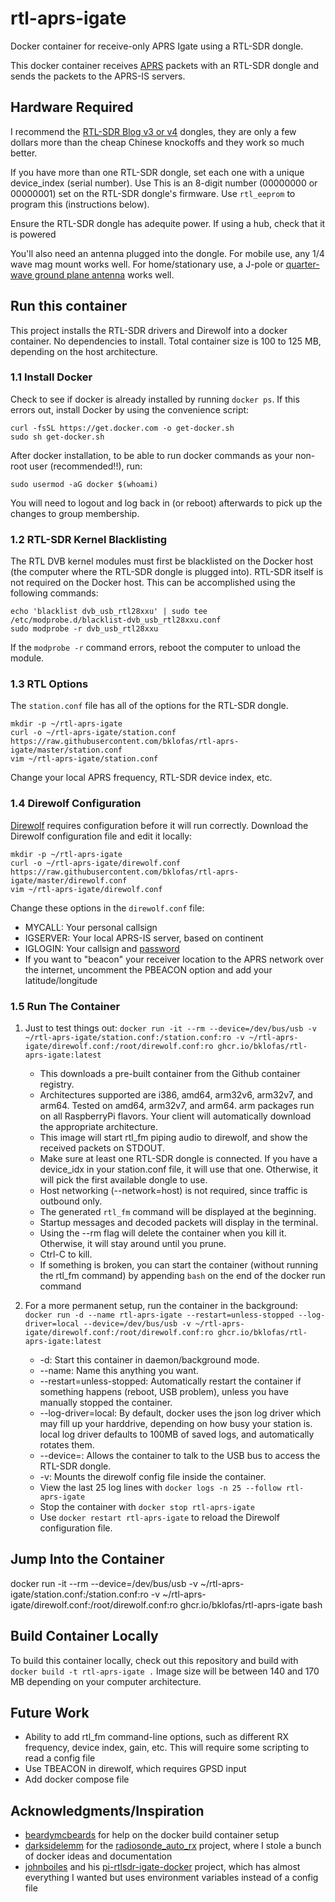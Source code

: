 # rtl-aprs-igate
Docker container for receive-only APRS Igate using a RTL-SDR dongle.

This docker container receives [APRS](https://en.wikipedia.org/wiki/Automatic_Packet_Reporting_System) packets with an RTL-SDR dongle and sends the packets to the APRS-IS servers.

## Hardware Required
I recommend the [RTL-SDR Blog v3 or v4](https://www.rtl-sdr.com/buy-rtl-sdr-dvb-t-dongles/) dongles, they are only a few dollars more than the cheap Chinese knockoffs and they work so much better.

If you have more than one RTL-SDR dongle, set each one with a unique device_index (serial number). Use This is an 8-digit number (00000000 or 00000001) set on the RTL-SDR dongle's firmware. Use `rtl_eeprom` to program this (instructions below).

Ensure the RTL-SDR dongle has adequite power. If using a hub, check that it is powered

You'll also need an antenna plugged into the dongle. For mobile use, any 1/4 wave mag mount works well. For home/stationary use, a J-pole or [quarter-wave ground plane antenna](https://www.klofas.com/blog/2022/quarter-wave-ground-plane-antenna/) works well.



## Run this container
This project installs the RTL-SDR drivers and Direwolf into a docker container. No dependencies to install. Total container size is 100 to 125 MB, depending on the host architecture.

### 1.1 Install Docker
Check to see if docker is already installed by running `docker ps`. If this errors out, install Docker by using the convenience script:

```
curl -fsSL https://get.docker.com -o get-docker.sh
sudo sh get-docker.sh
```

After docker installation, to be able to run docker commands as your non-root user (recommended!!), run:

```
sudo usermod -aG docker $(whoami)
```

You will need to logout and log back in (or reboot) afterwards to pick up the changes to group membership.

### 1.2 RTL-SDR Kernel Blacklisting
The RTL DVB kernel modules must first be blacklisted on the Docker host (the computer where the RTL-SDR dongle is plugged into). RTL-SDR itself is not required on the Docker host. This can be accomplished using the following commands:

```
echo 'blacklist dvb_usb_rtl28xxu' | sudo tee /etc/modprobe.d/blacklist-dvb_usb_rtl28xxu.conf
sudo modprobe -r dvb_usb_rtl28xxu
```

If the `modprobe -r` command errors, reboot the computer to unload the module.

### 1.3 RTL Options

The `station.conf` file has all of the options for the RTL-SDR dongle.

```
mkdir -p ~/rtl-aprs-igate
curl -o ~/rtl-aprs-igate/station.conf https://raw.githubusercontent.com/bklofas/rtl-aprs-igate/master/station.conf
vim ~/rtl-aprs-igate/station.conf
```

Change your local APRS frequency, RTL-SDR device index, etc.

### 1.4 Direwolf Configuration
[Direwolf](https://github.com/wb2osz/direwolf) requires configuration before it will run correctly. Download the Direwolf configuration file and edit it locally:

```
mkdir -p ~/rtl-aprs-igate
curl -o ~/rtl-aprs-igate/direwolf.conf https://raw.githubusercontent.com/bklofas/rtl-aprs-igate/master/direwolf.conf
vim ~/rtl-aprs-igate/direwolf.conf
```

Change these options in the `direwolf.conf` file:

* MYCALL: Your personal callsign
* IGSERVER: Your local APRS-IS server, based on continent
* IGLOGIN: Your callsign and [password](https://apps.magicbug.co.uk/passcode/)
* If you want to "beacon" your receiver location to the APRS network over the internet, uncomment the PBEACON option and add your latitude/longitude

### 1.5 Run The Container
1. Just to test things out: `docker run -it --rm --device=/dev/bus/usb -v ~/rtl-aprs-igate/station.conf:/station.conf:ro -v ~/rtl-aprs-igate/direwolf.conf:/root/direwolf.conf:ro ghcr.io/bklofas/rtl-aprs-igate:latest`

    * This downloads a pre-built container from the Github container registry.
    * Architectures supported are i386, amd64, arm32v6, arm32v7, and arm64. Tested on amd64, arm32v7, and arm64. arm packages run on all RaspberryPi flavors. Your client will automatically download the appropriate architecture.
    * This image will start rtl_fm piping audio to direwolf, and show the received packets on STDOUT.
    * Make sure at least one RTL-SDR dongle is connected. If you have a device_idx in your station.conf file, it will use that one. Otherwise, it will pick the first available dongle to use.
    * Host networking (--network=host) is not required, since traffic is outbound only.
    * The generated `rtl_fm` command will be displayed at the beginning.
    * Startup messages and decoded packets will display in the terminal.
    * Using the --rm flag will delete the container when you kill it. Otherwise, it will stay around until you prune.
    * Ctrl-C to kill.
    * If something is broken, you can start the container (without running the rtl_fm command) by appending `bash` on the end of the docker run command

1. For a more permanent setup, run the container in the background: `docker run -d --name rtl-aprs-igate --restart=unless-stopped --log-driver=local --device=/dev/bus/usb -v ~/rtl-aprs-igate/direwolf.conf:/root/direwolf.conf:ro ghcr.io/bklofas/rtl-aprs-igate:latest`

    * -d: Start this container in daemon/background mode.
    * --name: Name this anything you want.
    * --restart=unless-stopped: Automatically restart the container if something happens (reboot, USB problem), unless you have manually stopped the container.
    * --log-driver=local: By default, docker uses the json log driver which may fill up your harddrive, depending on how busy your station is. local log driver defaults to 100MB of saved logs, and automatically rotates them.
    * --device=: Allows the container to talk to the USB bus to access the RTL-SDR dongle.
    * -v: Mounts the direwolf config file inside the container.
    * View the last 25 log lines with `docker logs -n 25 --follow rtl-aprs-igate`
    * Stop the container with `docker stop rtl-aprs-igate`
    * Use `docker restart rtl-aprs-igate` to reload the Direwolf configuration file.

## Jump Into the Container

docker run -it --rm --device=/dev/bus/usb -v ~/rtl-aprs-igate/station.conf:/station.conf:ro -v ~/rtl-aprs-igate/direwolf.conf:/root/direwolf.conf:ro ghcr.io/bklofas/rtl-aprs-igate bash

## Build Container Locally
To build this container locally, check out this repository and build with `docker build -t rtl-aprs-igate .` Image size will be between 140 and 170 MB depending on your computer architecture.


## Future Work

* Ability to add rtl_fm command-line options, such as different RX frequency, device index, gain, etc. This will require some scripting to read a config file
* Use TBEACON in direwolf, which requires GPSD input
* Add docker compose file

## Acknowledgments/Inspiration

* [beardymcbeards](https://github.com/beardymcbeards) for help on the docker build container setup
* [darksidelemm](https://github.com/darksidelemm) for the [radiosonde_auto_rx](https://github.com/projecthorus/radiosonde_auto_rx/wiki) project, where I stole a bunch of docker ideas and documentation
* [johnboiles](https://github.com/johnboiles) and his [pi-rtlsdr-igate-docker](https://github.com/johnboiles/pi-rtlsdr-igate-docker) project, which has almost everything I wanted but uses environment variables instead of a config file




